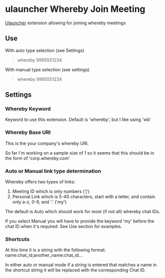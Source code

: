 # ulauncher Whereby Join Meeting
[Ulauncher](https://ulauncher.io) extension allowing for joining whereby meetings

## Use
With auto type selection (see Settings)
> whereby 9995551234

With manual type selection (see settings)
> whereby 9995551234


## Settings
### Whereby Keyword
Keyword to use this extension.  Default is 'whereby', but I like using 'wb'

### Whereby Base URI
This is the your company's whereby URI.

So far I'm working on a sample size of 1 so it seems that this should be in the form of 'corp.whereby.com'

### Auto or Manual link type determination
Whereby offers two types of links:
  1) Meeting ID which is only numbers ('j')
  2) Personal Link which is 5-40 characters, start with a letter, and contain only a-z, 0-9, and '.' ('my')

The default is Auto which should work for most (if not all) whereby chat IDs.

If you select Manual you will have to provide the keyword 'my' before the chat ID when it's required. See Use section for examples.

### Shortcuts

At this time it is a string with the following format: name:chat_id;another_name:chat_id...

In either auto or manual mode if a string is entered that matches a name in the shortcut string it will be replaced with the corresponding Chat ID.
